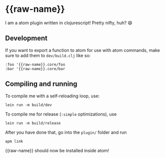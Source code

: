 # {{raw-name}}

I am a atom plugin written in clojurescript! Pretty nifty, huh? 😄

## Development

If you want to export a function to atom for use with atom commands, make sure to add them to `dev/build.clj` like so:
```
:foo '{{raw-name}}.core/foo
:bar '{{raw-name}}.core/bar
```

## Compiling and running

To compile me with a self-reloading loop, use:

```
lein run -m build/dev
```

To compile me for release (`:simple` optimizations), use
```
lein run -m build/release
```

After you have done that, go into the `plugin/` folder and run
```
apm link
```

{{raw-name}} should now be installed inside atom!
